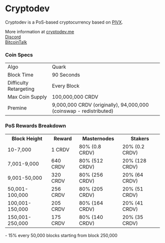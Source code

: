 Cryptodev
=====================================

Cryptodev is a PoS-based cryptocurrency based on [PIVX](https://github.com/PIVX-Project/PIVX).

More information at
[cryptodev.me](http://www.cryptodev.me)  
[Discord](https://discordapp.com/invite/t3ZwaSW)  
[BitcoinTalk](https://bitcointalk.org/index.php?topic=3058895.0)  

### Coin Specs
<table>
<tr><td>Algo</td><td>Quark</td></tr>
<tr><td>Block Time</td><td>90 Seconds</td></tr>
<tr><td>Difficulty Retargeting</td><td>Every Block</td></tr>
<tr><td>Max Coin Supply</td><td>100,000,000 CRDV</td></tr>
<tr><td>Premine</td><td>9,000,000 CRDV (originally), 94,000,000 (coinswap - redistributed)</td></tr>
</table>

### PoS Rewards Breakdown

<table>
<th>Block Height</th><th>Reward</th><th>Masternodes</th><th>Stakers</th>
<tr><td>10-7,000</td><td>1 CRDV</td><td>80% (0.8 CRDV)</td><td>20% (0.2 CRDV)</td></tr>
<tr><td>7,001-9,000</td><td>640 CRDV</td><td>80% (512 CRDV)</td><td>20% (128 CRDV)</td></tr>
<tr><td>9,001-50,000</td><td>320 CRDV</td><td>80% (256 CRDV)</td><td>20% (64 CRDV)</td></tr>
<tr><td>50,001-100,000</td><td>256 CRDV</td><td>80% (205 CRDV)</td><td>20% (51 CRDV)</td></tr>
<tr><td>100,001-150,000</td><td>205 CRDV</td><td>80% (164 CRDV)</td><td>20% (41 CRDV)</td></tr>
<tr><td>150,001-250,000</td><td>175 CRDV</td><td>80% (140 CRDV)</td><td>20% (35 CRDV)</td></tr>
</table>
- 15% every 50,000 blocks starting from block 250,000
